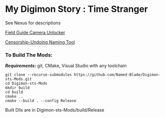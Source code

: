 # My Digimon Story : Time Stranger

See Nexus for descriptions

[Field Guide Camera Unlocker](https://www.nexusmods.com/digimonstorytimestranger/mods/22)

[Censorship-Undoing Naming Tool](https://www.nexusmods.com/digimonstorytimestranger/mods/56)

### To Build The Mods:

**_Requirements:_** git, CMake, Visual Studio with any toolchain
```
git clone --recurse-submodules https://github.com/Named-Blade/Digimon-sts-Mods.git
cd Digimon-sts-Mods
mkdir build
cd build
cmake ..
cmake --build . --config Release
```
Built Dlls are in Digimon-sts-Mods/build/Release